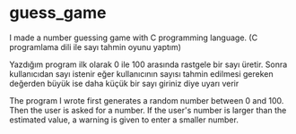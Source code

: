 # guess_game
I made a number guessing game with C programming language. (C programlama dili ile sayı tahmin oyunu yaptım)


Yazdığım program ilk olarak 0 ile 100 arasında rastgele bir sayı üretir.
Sonra kullanıcıdan sayı istenir eğer kullanıcının sayısı tahmin edilmesi gereken değerden büyük ise daha küçük bir sayı giriniz diye uyarı verir



The program I wrote first generates a random number between 0 and 100.
Then the user is asked for a number. If the user's number is larger than the estimated value, a warning is given to enter a smaller number.
